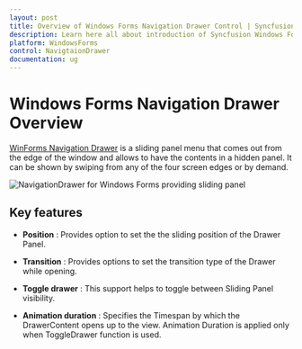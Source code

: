 ```yaml
---
layout: post
title: Overview of Windows Forms Navigation Drawer Control | Syncfusion
description: Learn here all about introduction of Syncfusion Windows Forms Navigation Drawer control, its elements and more details.
platform: WindowsForms
control: NavigtaionDrawer 
documentation: ug
---
```


# Windows Forms Navigation Drawer Overview

[WinForms Navigation Drawer](https://www.syncfusion.com/winforms-ui-controls/navigation-drawer) is a sliding panel menu that comes out from the edge of the window and allows to have the contents in a hidden panel. It can be shown by swiping from any of the four screen edges or by demand.

![NavigationDrawer for Windows Forms providing sliding panel](Concepts-And-Features_images/navigationdrawer_img2.png)

## Key features

* **Position** : Provides option to set the the sliding position of the Drawer Panel.

* **Transition** : Provides options to set the transition type of the Drawer while opening.

* **Toggle drawer** : This support helps to toggle between Sliding Panel visibility.

* **Animation duration** : Specifies the Timespan by which the DrawerContent opens up to the view. Animation Duration is applied only when ToggleDrawer function is used.

